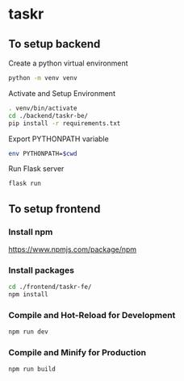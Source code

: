 # taskr

## To setup backend

Create a python virtual environment
```sh
python -m venv venv
```
Activate and Setup Environment
```sh
. venv/bin/activate
cd ./backend/taskr-be/ 
pip install -r requirements.txt
```
Export PYTHONPATH variable
```sh
env PYTHONPATH=$cwd
```
Run Flask server
```sh
flask run
```

## To setup frontend
### Install npm
https://www.npmjs.com/package/npm

### Install packages
```sh
cd ./frontend/taskr-fe/
npm install
```

### Compile and Hot-Reload for Development

```sh
npm run dev
```

### Compile and Minify for Production

```sh
npm run build
```
